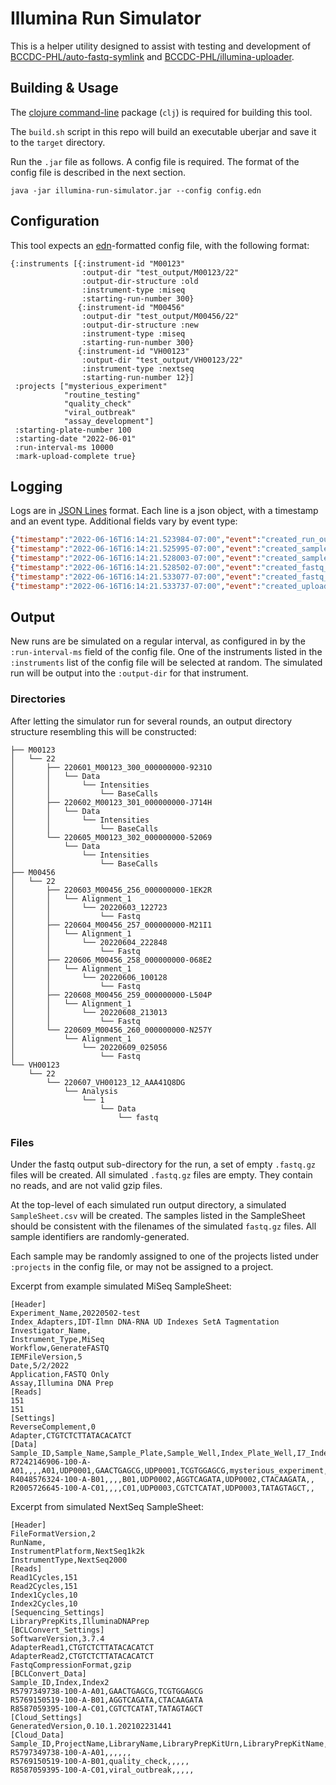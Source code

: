 # Illumina Run Simulator
This is a helper utility designed to assist with testing and development of [BCCDC-PHL/auto-fastq-symlink](https://github.com/BCCDC-PHL/auto-fastq-symlink) and [BCCDC-PHL/illumina-uploader](https://github.com/BCCDC-PHL/illumina-uploader).

## Building & Usage
The [clojure command-line](https://clojure.org/guides/install_clojure) package (`clj`) is required for building this tool.

The `build.sh` script in this repo will build an executable uberjar and save it to the `target` directory.

Run the `.jar` file as follows. A config file is required. The format of the config file is described in the next section.

```
java -jar illumina-run-simulator.jar --config config.edn
```

## Configuration
This tool expects an [edn](https://github.com/edn-format/edn)-formatted config file, with the following format:

```edn
{:instruments [{:instrument-id "M00123"
                :output-dir "test_output/M00123/22"
                :output-dir-structure :old
                :instrument-type :miseq
                :starting-run-number 300}
               {:instrument-id "M00456"
                :output-dir "test_output/M00456/22"
                :output-dir-structure :new
                :instrument-type :miseq
                :starting-run-number 300}
               {:instrument-id "VH00123"
                :output-dir "test_output/VH00123/22"
                :instrument-type :nextseq
                :starting-run-number 12}]
 :projects ["mysterious_experiment"
            "routine_testing"
            "quality_check"
            "viral_outbreak"
            "assay_development"]
 :starting-plate-number 100
 :starting-date "2022-06-01"
 :run-interval-ms 10000
 :mark-upload-complete true}
```

## Logging

Logs are in [JSON Lines](https://jsonlines.org/) format. Each line is a json object, with a timestamp and an event type. Additional fields vary by event type:

```json
{"timestamp":"2022-06-16T16:14:21.523984-07:00","event":"created_run_output_dir","run_id":"220601_M00123_300_000000000-9231O","run_output_dir":"test_output/M00123/22/220601_M00123_300_000000000-9231O"}
{"timestamp":"2022-06-16T16:14:21.525995-07:00","event":"created_samples","run_id":"220601_M00123_300_000000000-9231O","num_samples":93}
{"timestamp":"2022-06-16T16:14:21.528003-07:00","event":"created_samplesheet_file","run_id":"220601_M00123_300_000000000-9231O","samplesheet_file":"test_output/M00123/22/220601_M00123_300_000000000-9231O/SampleSheet.csv"}
{"timestamp":"2022-06-16T16:14:21.528502-07:00","event":"created_fastq_subdir","run_id":"220601_M00123_300_000000000-9231O","fastq_subdir":"test_output/M00123/22/220601_M00123_300_000000000-9231O/Data/Intensities/BaseCalls"}
{"timestamp":"2022-06-16T16:14:21.533077-07:00","event":"created_fastq_symlinks","run_id":"220601_M00123_300_000000000-9231O","fastq_subdir":"test_output/M00123/22/220601_M00123_300_000000000-9231O/Data/Intensities/BaseCalls","num_symlinks":186}
{"timestamp":"2022-06-16T16:14:21.533737-07:00","event":"created_upload_complete_file","run_id":"220601_M00123_300_000000000-9231O","upload_complete_file":"test_output/M00123/22/220601_M00123_300_000000000-9231O/upload_complete.json"}
```

## Output
New runs are be simulated on a regular interval, as configured in by the `:run-interval-ms` field of the config file. One of the instruments
listed in the `:instruments` list of the config file will be selected at random. The simulated run will be output into the `:output-dir` for that instrument.

### Directories
After letting the simulator run for several rounds, an output directory structure resembling this will be constructed:

```
├── M00123
│   └── 22
│       ├── 220601_M00123_300_000000000-9231O
│       │   └── Data
│       │       └── Intensities
│       │           └── BaseCalls
│       ├── 220602_M00123_301_000000000-J714H
│       │   └── Data
│       │       └── Intensities
│       │           └── BaseCalls
│       └── 220605_M00123_302_000000000-52069
│           └── Data
│               └── Intensities
│                   └── BaseCalls
├── M00456
│   └── 22
│       ├── 220603_M00456_256_000000000-1EK2R
│       │   └── Alignment_1
│       │       └── 20220603_122723
│       │           └── Fastq
│       ├── 220604_M00456_257_000000000-M21I1
│       │   └── Alignment_1
│       │       └── 20220604_222848
│       │           └── Fastq
│       ├── 220606_M00456_258_000000000-068E2
│       │   └── Alignment_1
│       │       └── 20220606_100128
│       │           └── Fastq
│       ├── 220608_M00456_259_000000000-L504P
│       │   └── Alignment_1
│       │       └── 20220608_213013
│       │           └── Fastq
│       └── 220609_M00456_260_000000000-N257Y
│           └── Alignment_1
│               └── 20220609_025056
│                   └── Fastq
└── VH00123
    └── 22
        └── 220607_VH00123_12_AAA41Q8DG
            └── Analysis
                └── 1
                    └── Data
                        └── fastq

```

### Files
Under the fastq output sub-directory for the run, a set of empty `.fastq.gz` files will be created. All simulated `.fastq.gz` files are empty.
They contain no reads, and are not valid gzip files.

At the top-level of each simulated run output directory, a simulated `SampleSheet.csv` will be created. The samples listed in the SampleSheet
should be consistent with the filenames of the simulated `fastq.gz` files. All sample identifiers are randomly-generated.

Each sample may be randomly assigned to one of the projects listed under `:projects` in the config file, or may not be assigned to a project.

Excerpt from example simulated MiSeq SampleSheet:

```
[Header]
Experiment_Name,20220502-test
Index_Adapters,IDT-Ilmn DNA-RNA UD Indexes SetA Tagmentation
Investigator_Name,
Instrument_Type,MiSeq
Workflow,GenerateFASTQ
IEMFileVersion,5
Date,5/2/2022
Application,FASTQ Only
Assay,Illumina DNA Prep
[Reads]
151
151
[Settings]
ReverseComplement,0
Adapter,CTGTCTCTTATACACATCT
[Data]
Sample_ID,Sample_Name,Sample_Plate,Sample_Well,Index_Plate_Well,I7_Index_ID,index,I5_Index_ID,index2,Sample_Project,Description
R7242146906-100-A-A01,,,,A01,UDP0001,GAACTGAGCG,UDP0001,TCGTGGAGCG,mysterious_experiment,
R4048576324-100-A-B01,,,,B01,UDP0002,AGGTCAGATA,UDP0002,CTACAAGATA,,
R2005726645-100-A-C01,,,,C01,UDP0003,CGTCTCATAT,UDP0003,TATAGTAGCT,,
```

Excerpt from simulated NextSeq SampleSheet:

```
[Header]
FileFormatVersion,2
RunName,
InstrumentPlatform,NextSeq1k2k
InstrumentType,NextSeq2000
[Reads]
Read1Cycles,151
Read2Cycles,151
Index1Cycles,10
Index2Cycles,10
[Sequencing_Settings]
LibraryPrepKits,IlluminaDNAPrep
[BCLConvert_Settings]
SoftwareVersion,3.7.4
AdapterRead1,CTGTCTCTTATACACATCT
AdapterRead2,CTGTCTCTTATACACATCT
FastqCompressionFormat,gzip
[BCLConvert_Data]
Sample_ID,Index,Index2
R5797349738-100-A-A01,GAACTGAGCG,TCGTGGAGCG
R5769150519-100-A-B01,AGGTCAGATA,CTACAAGATA
R8587059395-100-A-C01,CGTCTCATAT,TATAGTAGCT
[Cloud_Settings]
GeneratedVersion,0.10.1.202102231441
[Cloud_Data]
Sample_ID,ProjectName,LibraryName,LibraryPrepKitUrn,LibraryPrepKitName,IndexAdapterKitUrn,IndexAdapterKitName
R5797349738-100-A-A01,,,,,,
R5769150519-100-A-B01,quality_check,,,,,
R8587059395-100-A-C01,viral_outbreak,,,,,
```
